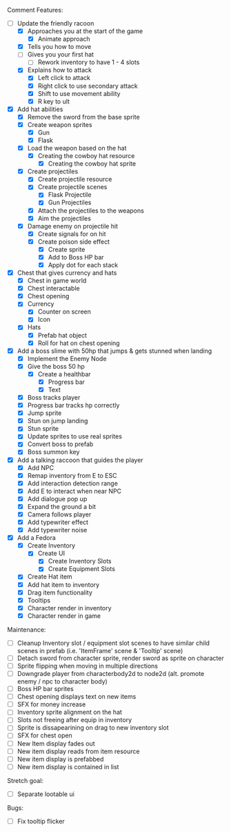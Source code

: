 
Comment Features:
- [ ] Update the friendly racoon
	- [x] Approaches you at the start of the game
		- [x] Animate approach
	- [x] Tells you how to move
	- [ ] Gives you your first hat
		- [ ] Rework inventory to have 1 - 4 slots
	- [x] Explains how to attack
		- [x] Left click to attack
		- [x] Right click to use secondary attack
		- [x] Shift to use movement ability
		- [x] R key to ult
- [x] Add hat abilities
	- [x] Remove the sword from the base sprite
	- [x] Create weapon sprites
		- [x] Gun
		- [x] Flask
	- [x] Load the weapon based on the hat
		- [x] Creating the cowboy hat resource
			- [x] Creating the cowboy hat sprite
	- [x] Create projectiles
		- [x] Create projectile resource
		- [x] Create projectile scenes
			- [x] Flask Projectile
			- [x] Gun Projectiles
		- [x] Attach the projectiles to the weapons
		- [x] Aim the projectiles
	- [x] Damage enemy on projectile hit
		- [x] Create signals for on hit
		- [x] Create poison side effect
			- [x] Create sprite
			- [x] Add to Boss HP bar
			- [x] Apply dot for each stack
- [x] Chest that gives currency and hats
	- [x] Chest in game world
	- [x] Chest interactable
	- [x] Chest opening
	- [x] Currency
		- [x] Counter on screen
		- [x] Icon
	- [x] Hats
		- [x] Prefab hat object
		- [x] Roll for hat on chest opening
- [x] Add a boss slime with 50hp that jumps & gets stunned when landing
	- [x] Implement the Enemy Node
	- [x] Give the boss 50 hp
		- [x] Create a healthbar
			- [x] Progress bar
			- [x] Text
	- [x] Boss tracks player
	- [x] Progress bar tracks hp correctly
	- [x] Jump sprite
	- [x] Stun on jump landing
	- [x] Stun sprite
	- [x] Update sprites to use real sprites
	- [x] Convert boss to prefab
	- [x] Boss summon key
- [x] Add a talking raccoon that guides the player
	- [x] Add NPC 
	- [x] Remap inventory from E to ESC
	- [x] Add interaction detection range
	- [x] Add E to interact when near NPC
	- [x] Add dialogue pop up 
	- [x] Expand the ground a bit
	- [x] Camera follows player
	- [x] Add typewriter effect
	- [x] Add typewriter noise
- [x] Add a Fedora
	- [x] Create Inventory
		- [x] Create UI
			- [x] Create Inventory Slots
			- [x] Create Equipment Slots
	- [x] Create Hat item
	- [x] Add hat item to inventory
	- [x] Drag item functionality
	- [x] Tooltips
	- [x] Character render in inventory
	- [x] Character render in game

Maintenance:
- [ ] Cleanup Inventory slot / equipment slot scenes to have similar child scenes in prefab (i.e. 'ItemFrame' scene & 'Tooltip' scene)
- [ ] Detach sword from character sprite, render sword as sprite on character
- [ ] Sprite flipping when moving in multiple directions
- [ ] Downgrade player from characterbody2d to node2d (alt. promote enemy / npc to character body)
- [ ] Boss HP bar sprites
- [ ] Chest opening displays text on new items
- [ ] SFX for money increase
- [ ] Inventory sprite alignment on the hat
- [ ] Slots not freeing after equip in inventory
- [ ] Sprite is dissapearining on drag to new inventory slot
- [ ] SFX for chest open
- [ ] New Item display fades out
- [ ] New item display reads from item resource
- [ ] New item display is prefabbed
- [ ] New item display is contained in list

Stretch goal:
- [ ] Separate lootable ui

Bugs:
- [ ] Fix tooltip flicker